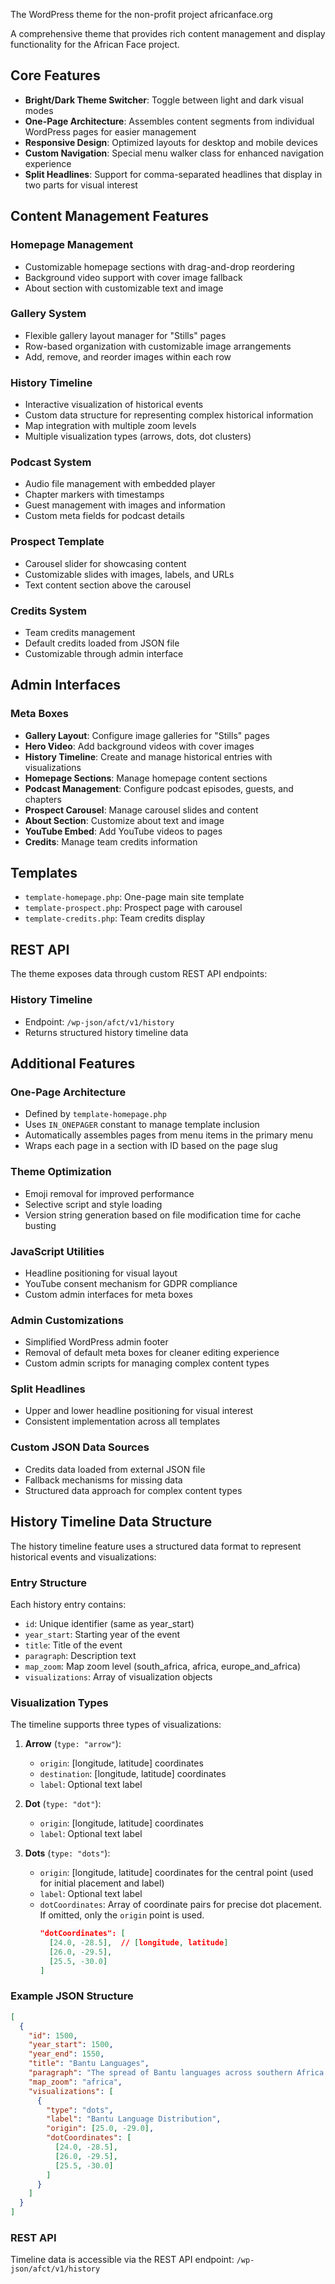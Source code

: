 The WordPress theme for the non-profit project africanface.org                                                                             
                                                                                                                                           
A comprehensive theme that provides rich content management and display functionality for the African Face project.                        
                                                                                                                                           
## Core Features                                                                                                                           
                                                                                                                                           
- **Bright/Dark Theme Switcher**: Toggle between light and dark visual modes                                                               
- **One-Page Architecture**: Assembles content segments from individual WordPress pages for easier management                              
- **Responsive Design**: Optimized layouts for desktop and mobile devices                                                                  
- **Custom Navigation**: Special menu walker class for enhanced navigation experience                                                      
- **Split Headlines**: Support for comma-separated headlines that display in two parts for visual interest

## Content Management Features                                                                                                             
                                                                                                                                           
### Homepage Management                                                                                                                    
- Customizable homepage sections with drag-and-drop reordering                                                                             
- Background video support with cover image fallback                                                                                       
- About section with customizable text and image                                                                                           
                                                                                                                                           
### Gallery System                                                                                                                         
- Flexible gallery layout manager for "Stills" pages                                                                                       
- Row-based organization with customizable image arrangements                                                                              
- Add, remove, and reorder images within each row                                                                                          
                                                                                                                                           
### History Timeline                                                                                                                       
- Interactive visualization of historical events                                                                                           
- Custom data structure for representing complex historical information                                                                    
- Map integration with multiple zoom levels                                                                                                
- Multiple visualization types (arrows, dots, dot clusters)                                                                                
                                                                                                                                           
### Podcast System                                                                                                                         
- Audio file management with embedded player                                                                                               
- Chapter markers with timestamps                                                                                                          
- Guest management with images and information                                                                                             
- Custom meta fields for podcast details                                                                                                   
                                                                                                                                           
### Prospect Template                                                                                                                      
- Carousel slider for showcasing content                                                                                                   
- Customizable slides with images, labels, and URLs                                                                                        
- Text content section above the carousel                                                                                                  
                                                                                                                                           
### Credits System                                                                                                                         
- Team credits management                                                                                                                  
- Default credits loaded from JSON file                                                                                                    
- Customizable through admin interface                                                                                                     
                                                                                                                                           
## Admin Interfaces                                                                                                                        
                                                                                                                                           
### Meta Boxes                                                                                                                             
- **Gallery Layout**: Configure image galleries for "Stills" pages                                                                         
- **Hero Video**: Add background videos with cover images                                                                                  
- **History Timeline**: Create and manage historical entries with visualizations                                                           
- **Homepage Sections**: Manage homepage content sections                                                                                  
- **Podcast Management**: Configure podcast episodes, guests, and chapters                                                                 
- **Prospect Carousel**: Manage carousel slides and content                                                                                
- **About Section**: Customize about text and image                                                                                        
- **YouTube Embed**: Add YouTube videos to pages                                                                                           
- **Credits**: Manage team credits information                                                                                             
                                                                                                                                           
## Templates                                                                                                                               
- `template-homepage.php`: One-page main site template                                                                                     
- `template-prospect.php`: Prospect page with carousel                                                                                     
- `template-credits.php`: Team credits display                                                                                             
                                                                                                                                           
## REST API                                                                                                                                
The theme exposes data through custom REST API endpoints:                                                                                  
                                                                                                                                           
### History Timeline                                                                                                                       
- Endpoint: `/wp-json/afct/v1/history`                                                                                                     
- Returns structured history timeline data           

## Additional Features

### One-Page Architecture
- Defined by `template-homepage.php`
- Uses `IN_ONEPAGER` constant to manage template inclusion
- Automatically assembles pages from menu items in the primary menu
- Wraps each page in a section with ID based on the page slug

### Theme Optimization
- Emoji removal for improved performance
- Selective script and style loading
- Version string generation based on file modification time for cache busting

### JavaScript Utilities
- Headline positioning for visual layout
- YouTube consent mechanism for GDPR compliance
- Custom admin interfaces for meta boxes

### Admin Customizations
- Simplified WordPress admin footer
- Removal of default meta boxes for cleaner editing experience
- Custom admin scripts for managing complex content types

### Split Headlines
- Upper and lower headline positioning for visual interest
- Consistent implementation across all templates

### Custom JSON Data Sources
- Credits data loaded from external JSON file
- Fallback mechanisms for missing data
- Structured data approach for complex content types
## History Timeline Data Structure

The history timeline feature uses a structured data format to represent historical events and visualizations:

### Entry Structure
Each history entry contains:
- `id`: Unique identifier (same as year_start)
- `year_start`: Starting year of the event
- `title`: Title of the event
- `paragraph`: Description text
- `map_zoom`: Map zoom level (south_africa, africa, europe_and_africa)
- `visualizations`: Array of visualization objects

### Visualization Types
The timeline supports three types of visualizations:

1. **Arrow** (`type: "arrow"`):
   - `origin`: [longitude, latitude] coordinates
   - `destination`: [longitude, latitude] coordinates
   - `label`: Optional text label

2. **Dot** (`type: "dot"`):
   - `origin`: [longitude, latitude] coordinates
   - `label`: Optional text label

3. **Dots** (`type: "dots"`):
   - `origin`: [longitude, latitude] coordinates for the central point (used for initial placement and label)
   - `label`: Optional text label
   - `dotCoordinates`: Array of coordinate pairs for precise dot placement. If omitted, only the `origin` point is used.
     ```json
     "dotCoordinates": [
       [24.0, -28.5],  // [longitude, latitude]
       [26.0, -29.5],
       [25.5, -30.0]
     ]
     ```

### Example JSON Structure

```json
[
  {
    "id": 1500,
    "year_start": 1500,
    "year_end": 1550,
    "title": "Bantu Languages",
    "paragraph": "The spread of Bantu languages across southern Africa...",
    "map_zoom": "africa",
    "visualizations": [
      {
        "type": "dots",
        "label": "Bantu Language Distribution",
        "origin": [25.0, -29.0],
        "dotCoordinates": [
          [24.0, -28.5],
          [26.0, -29.5],
          [25.5, -30.0]
        ]
      }
    ]
  }
]
```

### REST API
Timeline data is accessible via the REST API endpoint:
`/wp-json/afct/v1/history`
